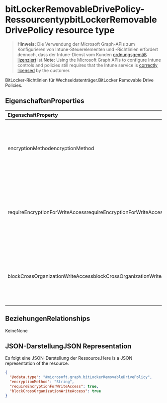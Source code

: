 # <a name="bitlockerremovabledrivepolicy-resource-type"></a><span data-ttu-id="10a5a-101">bitLockerRemovableDrivePolicy-Ressourcentyp</span><span class="sxs-lookup"><span data-stu-id="10a5a-101">bitLockerRemovableDrivePolicy resource type</span></span>

> <span data-ttu-id="10a5a-102">**Hinweis:** Die Verwendung der Microsoft Graph-APIs zum Konfigurieren von Intune-Steuerelementen und -Richtlinien erfordert dennoch, dass der Intune-Dienst vom Kunden [ordnungsgemäß lizenziert](https://go.microsoft.com/fwlink/?linkid=839381) ist.</span><span class="sxs-lookup"><span data-stu-id="10a5a-102">**Note:** Using the Microsoft Graph APIs to configure Intune controls and policies still requires that the Intune service is [correctly licensed](https://go.microsoft.com/fwlink/?linkid=839381) by the customer.</span></span>

<span data-ttu-id="10a5a-103">BitLocker-Richtlinien für Wechseldatenträger.</span><span class="sxs-lookup"><span data-stu-id="10a5a-103">BitLocker Removable Drive Policies.</span></span>
## <a name="properties"></a><span data-ttu-id="10a5a-104">Eigenschaften</span><span class="sxs-lookup"><span data-stu-id="10a5a-104">Properties</span></span>
|<span data-ttu-id="10a5a-105">Eigenschaft</span><span class="sxs-lookup"><span data-stu-id="10a5a-105">Property</span></span>|<span data-ttu-id="10a5a-106">Typ</span><span class="sxs-lookup"><span data-stu-id="10a5a-106">Type</span></span>|<span data-ttu-id="10a5a-107">Beschreibung</span><span class="sxs-lookup"><span data-stu-id="10a5a-107">Description</span></span>|
|:---|:---|:---|
|<span data-ttu-id="10a5a-108">encryptionMethod</span><span class="sxs-lookup"><span data-stu-id="10a5a-108">encryptionMethod</span></span>|[<span data-ttu-id="10a5a-109">bitLockerEncryptionMethod</span><span class="sxs-lookup"><span data-stu-id="10a5a-109">bitLockerEncryptionMethod</span></span>](../resources/intune_deviceconfig_bitlockerencryptionmethod.md)|<span data-ttu-id="10a5a-p101">Wählen Sie die Verschlüsselungsmethode für Wechseldatenträger aus. Mögliche Werte sind: `aesCbc128`, `aesCbc256`, `xtsAes128`, `xtsAes256`.</span><span class="sxs-lookup"><span data-stu-id="10a5a-p101">Select the encryption method for removable  drives. The possible values are: `aesCbc128`, `aesCbc256`, `xtsAes128`, `xtsAes256`.</span></span>|
|<span data-ttu-id="10a5a-112">requireEncryptionForWriteAccess</span><span class="sxs-lookup"><span data-stu-id="10a5a-112">requireEncryptionForWriteAccess</span></span>|<span data-ttu-id="10a5a-113">boolesch</span><span class="sxs-lookup"><span data-stu-id="10a5a-113">Boolean</span></span>|<span data-ttu-id="10a5a-114">Gibt an, ob der Schreibzugriff auf in einer anderen Organisation konfigurierte Geräte blockiert wird.</span><span class="sxs-lookup"><span data-stu-id="10a5a-114">Indicates whether to block write access to devices configured in another organization.</span></span>  <span data-ttu-id="10a5a-115">Wenn „requireEncryptionForWriteAccess“ auf „false“ gesetzt ist, wirkt sich dieser Wert nicht aus.</span><span class="sxs-lookup"><span data-stu-id="10a5a-115">If requireEncryptionForWriteAccess is false, this value does not affect.</span></span>|
|<span data-ttu-id="10a5a-116">blockCrossOrganizationWriteAccess</span><span class="sxs-lookup"><span data-stu-id="10a5a-116">blockCrossOrganizationWriteAccess</span></span>|<span data-ttu-id="10a5a-117">boolesch</span><span class="sxs-lookup"><span data-stu-id="10a5a-117">Boolean</span></span>|<span data-ttu-id="10a5a-118">Diese Richtlinieneinstellung bestimmt, ob der BitLocker-Schutz erforderlich ist, damit Wechseldatenträger auf einem Computer beschreibbar sind.</span><span class="sxs-lookup"><span data-stu-id="10a5a-118">This policy setting determines whether BitLocker protection is required for removable data drives to be writable on a computer.</span></span>|

## <a name="relationships"></a><span data-ttu-id="10a5a-119">Beziehungen</span><span class="sxs-lookup"><span data-stu-id="10a5a-119">Relationships</span></span>
<span data-ttu-id="10a5a-120">Keine</span><span class="sxs-lookup"><span data-stu-id="10a5a-120">None</span></span>
## <a name="json-representation"></a><span data-ttu-id="10a5a-121">JSON-Darstellung</span><span class="sxs-lookup"><span data-stu-id="10a5a-121">JSON Representation</span></span>
<span data-ttu-id="10a5a-122">Es folgt eine JSON-Darstellung der Ressource.</span><span class="sxs-lookup"><span data-stu-id="10a5a-122">Here is a JSON representation of the resource.</span></span>
<!--{
  "blockType": "resource",
  "@odata.type": "microsoft.graph.bitLockerRemovableDrivePolicy"
}-->
``` json
{
  "@odata.type": "#microsoft.graph.bitLockerRemovableDrivePolicy",
  "encryptionMethod": "String",
  "requireEncryptionForWriteAccess": true,
  "blockCrossOrganizationWriteAccess": true
}
```








